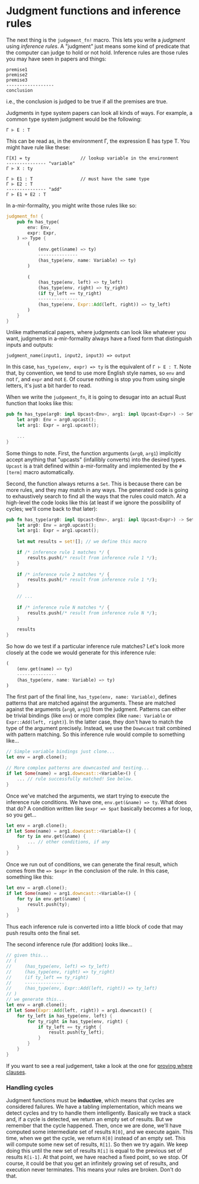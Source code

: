 # Judgment functions and inference rules

The next thing is the `judgement_fn!` macro. This lets you write a *judgment* using *inference rules*. A "judgment" just means some kind of predicate that the computer can judge to hold or not hold. Inference rules are those rules you may have seen in papers and things:

```
premise1
premise2
premise3
------------------
conclusion
```

i.e., the conclusion is judged to be true if all the premises are true.

[`prove_wc`]: https://github.com/rust-lang/a-mir-formality/blob/bca36ecd069d6bdff77bffbb628ae3b2ef4f8ef7/crates/formality-prove/src/prove/prove_wc.rs#L21-L125

Judgments in type system papers can look all kinds of ways. For example, a common type system judgment would be the following:

```
Γ ⊢ E : T
```

This can be read as, in the environment Γ, the expression E has type T. You might have rule like these:

```
Γ[X] = ty                   // lookup variable in the environment
--------------- "variable"
Γ ⊢ X : ty

Γ ⊢ E1 : T                  // must have the same type
Γ ⊢ E2 : T
--------------- "add"
Γ ⊢ E1 + E2 : T
```

In a-mir-formality, you might write those rules like so:

```rust
judgment_fn! {
    pub fn has_type(
        env: Env,
        expr: Expr,
    ) => Type {
        (
            (env.get(&name) => ty)
            ---------------
            (has_type(env, name: Variable) => ty)
        )
        
        (
            (has_type(env, left) => ty_left)
            (has_type(env, right) => ty_right)
            (if ty_left == ty_right)
            ---------------
            (has_type(env, Expr::Add(left, right)) => ty_left)
        )
    }
}
```

Unlike mathematical papers, where judgments can look like whatever you want, judgments in a-mir-formality always have a fixed form that distinguish inputs and outputs:

```
judgment_name(input1, input2, input3) => output
```

In this case, `has_type(env, expr) => ty` is the equivalent of `Γ ⊢ E : T`. Note that, by convention, we tend to use more English style names, so `env` and not `Γ`, and `expr` and not `E`. Of course nothing is stop you from using single letters, it's just a bit harder to read.

When we write the `judgement_fn`, it is going to desugar into an actual Rust function that looks like this:

```rust
pub fn has_type(arg0: impl Upcast<Env>, arg1: impl Upcast<Expr>) -> Set<Type> {
    let arg0: Env = arg0.upcast();
    let arg1: Expr = arg1.upcast();
    
    ...
}
```

Some things to note. First, the function arguments (`arg0`, `arg1`) implicitly accept anything that "upcasts" (infallibly converts) into the desired types. `Upcast` is a trait defined within a-mir-formality and implemented by the `#[term]` macro automatically. 

Second, the function always returns a `Set`. This is because there can be more rules, and they may match in any ways. The generated code is going to exhaustively search to find all the ways that the rules could match. At a high-level the code looks like this (at least if we ignore the possibility of cycles; we'll come back to that later):

```rust
pub fn has_type(arg0: impl Upcast<Env>, arg1: impl Upcast<Expr>) -> Set<Type> {
    let arg0: Env = arg0.upcast();
    let arg1: Expr = arg1.upcast();
    
    let mut results = set![]; // we define this macro

    if /* inference rule 1 matches */ {
        results.push(/* result from inference rule 1 */);
    }
    
    if /* inference rule 2 matches */ {
        results.push(/* result from inference rule 1 */);
    }
    
    // ... 
    
    if /* inference rule N matches */ {
        results.push(/* result from inference rule N */);
    }
    
    results
}
```

So how do we test if a particular inference rule matches? Let's look more closely at the code we would generate for this inference rule:

```rust
(
    (env.get(name) => ty)
    ---------------
    (has_type(env, name: Variable) => ty)
)
```

The first part of the final line, `has_type(env, name: Variable)`, defines patterns that are matched against the arguments. These are matched against the arguments (`arg0`, `arg1`) from the judgment. Patterns can either be trivial bindings (like `env`) or more complex (like `name: Variable` or `Expr::Add(left, right)`). In the latter case, they don't have to match the type of the argument precisely. Instead, we use the `Downcast` trait combined with pattern matching. So this inference rule would compile to something like...

```rust
// Simple variable bindings just clone...
let env = arg0.clone();

// More complex patterns are downcasted and testing...
if let Some(name) = arg1.downcast::<Variable>() {
    ... // rule successfully matched! See below.
}
```

Once we've matched the arguments, we start trying to execute the inference rule conditions. We have one, `env.get(&name) => ty`. What does that do? A condition written like `$expr => $pat` basically becomes a for loop, so you get...

```rust
let env = arg0.clone();
if let Some(name) = arg1.downcast::<Variable>() {
    for ty in env.get(&name) {
        ... // other conditions, if any
    }
}
```

Once we run out of conditions, we can generate the final result, which comes from the `=> $expr` in the conclusion of the rule. In this case, something like this:

```rust
let env = arg0.clone();
if let Some(name) = arg1.downcast::<Variable>() {
    for ty in env.get(&name) {
        result.push(ty);
    }
}
```

Thus each inference rule is converted into a little block of code that may push results onto the final set.

The second inference rule (for addition) looks like...

```rust
// given this...
// (
//     (has_type(env, left) => ty_left)
//     (has_type(env, right) => ty_right)
//     (if ty_left == ty_right)
//     ---------------
//     (has_type(env, Expr::Add(left, right)) => ty_left)
// )
// we generate this...
let env = arg0.clone();
if let Some(Expr::Add(left, right)) = arg1.downcast() {
    for ty_left in has_type(env, left) {
        for ty_right in has_type(env, right) {
            if ty_left == ty_right {
                result.push(ty_left);
            }
        }
    }
}
```

If you want to see a real judgement, take a look at the one for [proving where clauses][`prove_wc`].

[`prove_wc`]: https://github.com/rust-lang/a-mir-formality/blob/bca36ecd069d6bdff77bffbb628ae3b2ef4f8ef7/crates/formality-prove/src/prove/prove_wc.rs#L21-L125

### Handling cycles

Judgment functions must be **inductive**, which means that cycles are considered failures. We have a tabling implementation, which means we detect cycles and try to handle them intelligently. Basically we track a stack and, if a cycle is detected, we return an empty set of results. But we remember that the cycle happened. Then, once we are done, we'll have computed some intermediate set of results `R[0]`, and we execute again. This time, when we get the cycle, we return `R[0]` instead of an empty set. This will compute some new set of results, `R[1]`. So then we try again. We keep doing this until the new set of results `R[i]` is equal to the previous set of results `R[i-1]`. At that point, we have reached a fixed point, so we stop. Of course, it could be that you get an infinitely growing set of results, and execution never terminates. This means your rules are broken. Don't do that.
